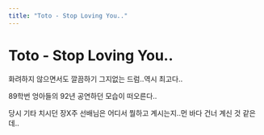 ```yaml
---
title: "Toto - Stop Loving You.."
---
```

# Toto - Stop Loving You..

화려하지 않으면서도 깔끔하기 그지없는 드럼..역시 최고다..

89학번 엉아들의 92년 공연하던 모습이 떠오른다..

당시 기타 치시던 장X주 선배님은 어디서 뭘하고 계시는지..먼 바다 건너 계신 것 같은데..



